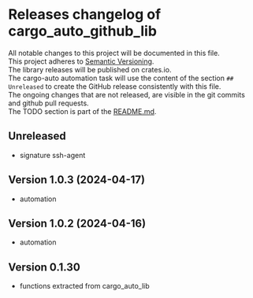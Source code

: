 # Releases changelog of cargo_auto_github_lib

All notable changes to this project will be documented in this file.  
This project adheres to [Semantic Versioning](https://semver.org/spec/v2.0.0.html).  
The library releases will be published on crates.io.  
The cargo-auto automation task will use the content of the section `## Unreleased` to create
the GitHub release consistently with this file.  
The ongoing changes that are not released, are visible in the git commits and github pull requests.  
The TODO section is part of the [README.md](https://github.com/automation-tasks-rs/hello_world).  

## Unreleased

- signature ssh-agent

## Version 1.0.3 (2024-04-17)

- automation

## Version 1.0.2 (2024-04-16)

- automation

## Version 0.1.30

- functions extracted from cargo_auto_lib

